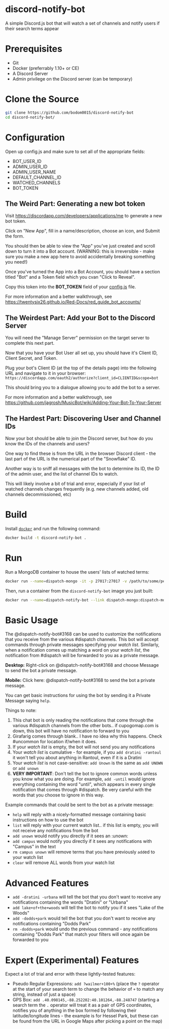 # discord-notify-bot
A simple Discord.js bot that will watch a set of channels and notify users if their search terms appear

# Prerequisites
* Git
* Docker (preferrably 1.10+ or CE)
* A Discord Server
* Admin privilege on the Discord server (can be temporary)

# Clone the Source
```bash
git clone https://github.com/bodom0015/discord-notify-bot
cd discord-notify-bot/
```

# Configuration
Open up config.js and make sure to set all of the appropriate fields:
* BOT_USER_ID
* ADMIN_USER_ID
* ADMIN_USER_NAME
* DEFAULT_CHANNEL_ID
* WATCHED_CHANNELS
* BOT_TOKEN

## The Weird Part: Generating a new bot token
Visit https://discordapp.com/developers/applications/me to generate a new bot token.

Click on "New App", fill in a name/description, choose an icon, and Submit the form.

You should then be able to view the "App" you've just created and scroll down to turn it into a Bot account. (WARNING: this is irreversible - make sure you make a new app here to avoid accidentally breaking something you need!)

Once you've turned the App into a Bot Account, you should have a section titled "Bot" and a Token field which you cvan "Click to Reveal".

Copy this token into the **BOT_TOKEN** field of your [config.js](config.js) file.

For more information and a better walkthrough, see https://twentysix26.github.io/Red-Docs/red_guide_bot_accounts/

## The Weirdest Part: Add your Bot to the Discord Server
You will need the "Manage Server" permission on the target server to complete this next part.

Now that you have your Bot User all set up, you should have it's Client ID, Client Secret, and Token.

Plug your bot's Client ID (at the top of the details page) into the following URL and navigate to it in your browser:
`https://discordapp.com/oauth2/authorize?client_id=CLIENTID&scope=bot`

This should bring you to a dialogue allowing you to add the bot to a server.

For more information and a better walkthrough, see https://github.com/jagrosh/MusicBot/wiki/Adding-Your-Bot-To-Your-Server

## The Hardest Part: Discovering User and Channel IDs
Now your bot should be able to join the Discord server, but how do you know the IDs of the channels and users?

One way to find these is from the URL in the browser Discord client - the last part of the URL is the numerical part of the "Snowflake" ID.

Another way is to sniff all messages with the bot to determine its ID, the ID of the admin user, and the list of channel IDs to watch.

This will likely involve a bit of trial and error, especially if your list of watched channels changes frequently (e.g. new channels added, old channels decommissioned, etc)

# Build
Install [`docker`](https://www.docker.com/get-docker) and run the following command:
```bash
docker build -t discord-notify-bot .
```

# Run
Run a MongoDB container to house the users' lists of watched terms:
```bash
docker run --name=dispatch-mongo -it -p 27017:27017 -v /path/to/some/persisted/volume:/data/db mongo:latest
```

Then, run a container from the `discord-notify-bot` image you just built:
```bash
docker run --name=dispatch-notify-bot --link dispatch-mongo:dispatch-mongo -it discord-notify-bot
```

# Basic Usage
The @dispatch-notify-bot#3168 can be used to customize the notifications that you receive from the various #dispatch  channels. This bot will accept commands through private messages specifying your *watch list*. Similarly, when a notification comes up matching a word on your *watch list*, the notification from #dispatch will be forwarded to you as a private message.

__**Desktop:**__
Right-click on @dispatch-notify-bot#3168 and choose Message to send the bot a private message.

__**Mobile:**__
Click here: @dispatch-notify-bot#3168  to send the bot a private message.

You can get basic instructions for using the bot by sending it a Private Message saying `help`. 

Things to note:
 1.  This chat bot is only reading the notifications that come through the various #dispatch channels from the other bots.. if cupogomap.com is down, this bot will have no notification to forward to you
 2.  Girafarig comes through blank.. I have no idea why this happens. Check #uncommon for location if/when it does.
 3.  If your *watch list* is empty, the bot will not send you any notifications
 4.  Your *watch list* is cumulative - for example, if you `add dratini -rantoul` it won't tell you about anything in Rantoul, even if it is a Dratini 
 5.  Your *watch list* is not case-sensitive: `add Unown` is the same as `add UNOWN` or `add unown`
 6.  __**VERY IMPORTANT**__:  Don't tell the bot to ignore common words unless you know what you are doing. For example, `add -until` would ignore everything containing the word "until", which appears in every single notification that comes through #dispatch. Be very careful with the words that you choose to ignore in this way.

Example commands that could be sent to the bot as a private message:
 -  `help` will reply with a nicely-formatted message containing basic instructions on how to use the bot
 -  `list` will reply with your current watch list.. if this list is empty, you will not receive any notifications from the bot
 -  `add unown` would notify you directly if it sees an :unown:
 -  `add campus` would notify you directly if it sees any notifications with "Campus" in the text
 -  `rm campus unown` will remove terms that you have previously `add`ed to your watch list
 -  `clear` will remove ALL words from your watch list

# Advanced Features
 -  `add -dratini -urbana` will tell the bot that you don't want to receive any notifications containing the words "Dratini" or "Urbana"
 -  `add lake+of+the+woods` will tell the bot to notify you if it sees "Lake of the Woods"
 -  `add -dodds+park` would tell the bot that you don't want to receive any notifications containing "Dodds Park"
 -  `rm -dodds+park` would undo the previous command - any notifications containing "Dodds Park" that match your filters will once again be forwarded to you

# Expert (Experimental) Features
Expect a lot of trial and error with these lightly-tested features:
* Pseudo Regular Expressions: `add ?wailmer+100+%` (place the `?` operator at the start of your search term to change the behavior of `+` to match any string, instead of just a space)
* GPS Box: `add .40.098145,-88.252202:40.101264,-88.248747` (starting a search term the `.` operator will treat it as a pair of GPS coordinates, notifies you of anything in the box formed by following their latitude/longitude lines - the example is for Hessel Park, but these can be found from the URL in Google Maps after picking a point on the map)
